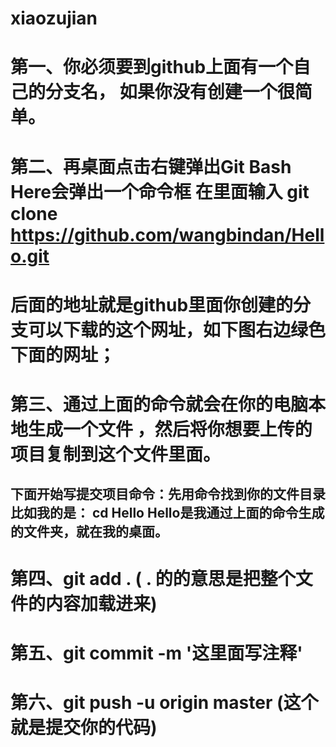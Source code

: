 # xiaozujian
#
  #  第一、你必须要到github上面有一个自己的分支名，  如果你没有创建一个很简单。
  
  #  第二、再桌面点击右键弹出Git Bash Here会弹出一个命令框   在里面输入 git clone https://github.com/wangbindan/Hello.git
#                 后面的地址就是github里面你创建的分支可以下载的这个网址，如下图右边绿色下面的网址；
               

 # 第三、通过上面的命令就会在你的电脑本地生成一个文件 ，然后将你想要上传的项目复制到这个文件里面。
          
##             下面开始写提交项目命令：先用命令找到你的文件目录比如我的是： cd Hello     Hello是我通过上面的命令生成的文件夹，就在我的桌面。
#    第四、git add .         ( .  的的意思是把整个文件的内容加载进来)

#    第五、git commit -m '这里面写注释'

#    第六、git  push -u origin master  (这个就是提交你的代码)
